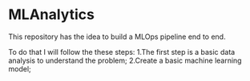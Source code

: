 # MLAnalytics
This repository has the idea to build a MLOps pipeline end to end.

To do that I will follow the these steps:
1.The first step is a basic data analysis to understand the problem;
2.Create a basic machine learning model;
